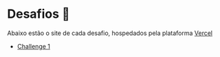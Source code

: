 # Desafios 📝


Abaixo estão o site de cada desafio, hospedados pela plataforma <a href="vercel.com">Vercel</a>
- <a href="https://jscc-challenge1.vercel.app/">Challenge 1</a>
